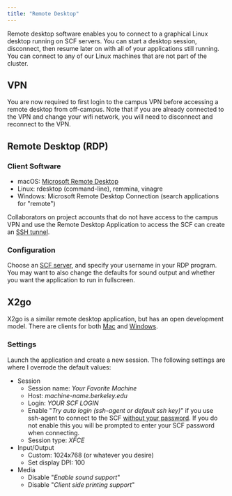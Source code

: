 ```yaml
---
title: "Remote Desktop"
---
```

Remote desktop software enables you to connect to a graphical Linux
desktop running on SCF servers. You can start a desktop session,
disconnect, then resume later on with all of your applications still
running. You can connect to any of our Linux machines that are not part
of the cluster.

## VPN

You are now required to first login to the campus VPN before accessing a
remote desktop from off-campus. Note that if you are already connected
to the VPN and change your wifi network, you will need to disconnect and
reconnect to the VPN.

## Remote Desktop (RDP)

### Client Software

- macOS: [Microsoft Remote
  Desktop](https://apps.apple.com/us/app/microsoft-remote-desktop/id1295203466)
- Linux: rdesktop (command-line), remmina, vinagre
- Windows: Microsoft Remote Desktop Connection (search applications for
  "remote")

Collaborators on project accounts that do not have access to the campus
VPN and use the Remote Desktop Application to access the SCF can create
an [SSH tunnel](/access/ssh/ssh-tunnel.md).

### Configuration

Choose an [SCF server](/computing/servers), and specify your username in your
RDP program. You may want to also change the defaults for sound output
and whether you want the application to run in fullscreen.

## X2go

X2go is a similar remote desktop application, but has an open
development model. There are clients for both
<a href="http://code.x2go.org/releases/X2GoClient_latest_macosx.dmg"
target="_blank">Mac</a> and
[Windows](http://code.x2go.org/releases/X2GoClient_latest_mswin32-setup.exe).

### Settings

Launch the application and create a new session. The following settings
are where I overrode the default values:

- Session
  - Session name: *Your Favorite Machine*
  - Host: *machine-name.berkeley.edu*
  - Login: *YOUR SCF LOGIN*
  - Enable "*Try auto login (ssh-agent or default ssh key)*" if you use
    ssh-agent to connect to the SCF [without your password](/faqs/ssh-keys).
    If you do not enable this you will be prompted to enter your SCF
    password when connecting.
  - Session type: *XFCE*
- Input/Output
  - Custom: 1024x768 (or whatever you desire)
  - Set display DPI: 100
- Media
  - Disable "*Enable sound support*"
  - Disable "*Client side printing support*"
